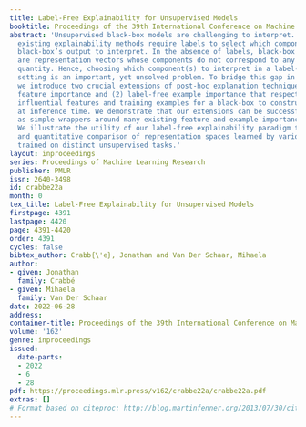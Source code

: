 ```yaml
---
title: Label-Free Explainability for Unsupervised Models
booktitle: Proceedings of the 39th International Conference on Machine Learning
abstract: 'Unsupervised black-box models are challenging to interpret. Indeed, most
  existing explainability methods require labels to select which component(s) of the
  black-box’s output to interpret. In the absence of labels, black-box outputs often
  are representation vectors whose components do not correspond to any meaningful
  quantity. Hence, choosing which component(s) to interpret in a label-free unsupervised/self-supervised
  setting is an important, yet unsolved problem. To bridge this gap in the literature,
  we introduce two crucial extensions of post-hoc explanation techniques: (1) label-free
  feature importance and (2) label-free example importance that respectively highlight
  influential features and training examples for a black-box to construct representations
  at inference time. We demonstrate that our extensions can be successfully implemented
  as simple wrappers around many existing feature and example importance methods.
  We illustrate the utility of our label-free explainability paradigm through a qualitative
  and quantitative comparison of representation spaces learned by various autoencoders
  trained on distinct unsupervised tasks.'
layout: inproceedings
series: Proceedings of Machine Learning Research
publisher: PMLR
issn: 2640-3498
id: crabbe22a
month: 0
tex_title: Label-Free Explainability for Unsupervised Models
firstpage: 4391
lastpage: 4420
page: 4391-4420
order: 4391
cycles: false
bibtex_author: Crabb{\'e}, Jonathan and Van Der Schaar, Mihaela
author:
- given: Jonathan
  family: Crabbé
- given: Mihaela
  family: Van Der Schaar
date: 2022-06-28
address:
container-title: Proceedings of the 39th International Conference on Machine Learning
volume: '162'
genre: inproceedings
issued:
  date-parts:
  - 2022
  - 6
  - 28
pdf: https://proceedings.mlr.press/v162/crabbe22a/crabbe22a.pdf
extras: []
# Format based on citeproc: http://blog.martinfenner.org/2013/07/30/citeproc-yaml-for-bibliographies/
---
```

